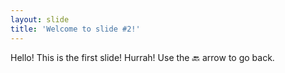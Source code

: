 ```yaml
---
layout: slide
title: 'Welcome to slide #2!'
---
```

Hello! This is the first slide! Hurrah!
Use the :back: arrow to go back.
